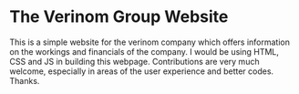 # The Verinom Group Website
This is a simple website for the verinom company which offers information on the workings and financials of the company. I would be using HTML, CSS and JS in building this webpage.
Contributions are very much welcome, especially in areas of the user experience and better codes. Thanks.
